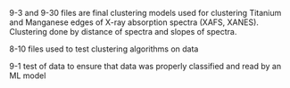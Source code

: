 9-3 and 9-30 files are final clustering models used for clustering Titanium and Manganese edges of X-ray absorption spectra (XAFS, XANES). 
Clustering done by distance of spectra and slopes of spectra. 

8-10 files used to test clustering algorithms on data

9-1 test of data to ensure that data was properly classified and read by an ML model
